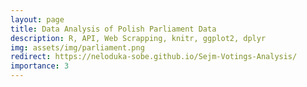 ```yaml
---
layout: page
title: Data Analysis of Polish Parliament Data
description: R, API, Web Scrapping, knitr, ggplot2, dplyr
img: assets/img/parliament.png
redirect: https://neloduka-sobe.github.io/Sejm-Votings-Analysis/
importance: 3
---
```

